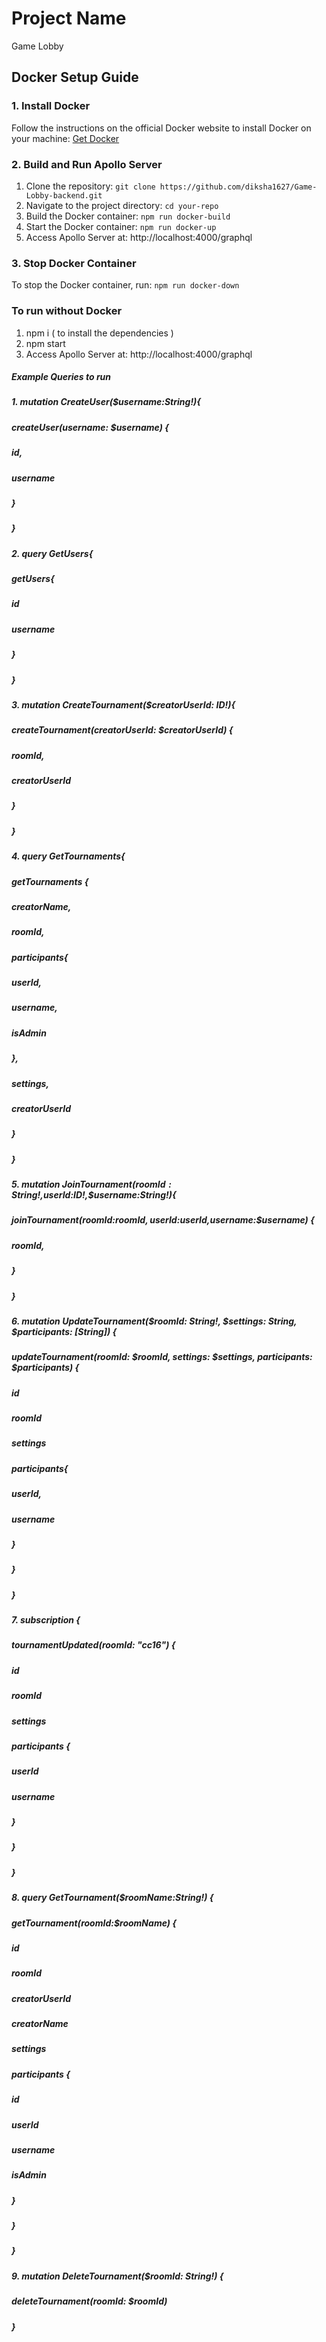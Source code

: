 # Project Name
Game Lobby
## Docker Setup Guide

### 1. Install Docker

Follow the instructions on the official Docker website to install Docker on your machine: [Get Docker](https://docs.docker.com/get-docker/)

### 2. Build and Run Apollo Server

1. Clone the repository: `git clone https://github.com/diksha1627/Game-Lobby-backend.git`
2. Navigate to the project directory: `cd your-repo`
3. Build the Docker container: `npm run docker-build`
4. Start the Docker container: `npm run docker-up`
5. Access Apollo Server at: http://localhost:4000/graphql

### 3. Stop Docker Container

To stop the Docker container, run: `npm run docker-down`

### To run without Docker

1. npm i ( to install the dependencies )
2. npm start
3. Access Apollo Server at: http://localhost:4000/graphql


##### Example Queries to run

##### 1. mutation CreateUser($username:String!){
#####   createUser(username: $username) {
#####     id,
#####     username
#####   }
##### }




##### 2. query GetUsers{
#####   getUsers{
#####     id
#####     username
#####   }
##### }




##### 3. mutation CreateTournament($creatorUserId: ID!){
#####    createTournament(creatorUserId: $creatorUserId) {
#####      roomId,
#####      creatorUserId
#####    }
##### }




##### 4. query GetTournaments{
#####   getTournaments {
#####     creatorName,
#####     roomId,
#####     participants{
#####       userId,
#####       username,
#####       isAdmin
#####     },
#####     settings,
#####     creatorUserId
#####   }
##### }




##### 5. mutation JoinTournament($roomId: String!,$userId:ID!,$username:String!){
#####   joinTournament(roomId:$roomId,userId:$userId,username:$username) {
#####     roomId,
#####   }
##### }




##### 6. mutation UpdateTournament($roomId: String!, $settings: String, $participants: [String]) {
#####   updateTournament(roomId: $roomId, settings: $settings, participants: $participants) {
#####     id
#####     roomId
#####     settings
#####     participants{
#####       userId,
#####       username
#####     }
#####   }
##### }




##### 7. subscription {
#####   tournamentUpdated(roomId: "cc16") {
#####     id
#####     roomId
#####     settings
#####     participants {
#####       userId
#####       username
#####     }
#####   }
##### }




##### 8. query GetTournament($roomName:String!) {
#####   getTournament(roomId:$roomName) {
#####     id
#####     roomId
#####     creatorUserId
#####     creatorName
#####     settings
#####     participants {
#####       id
#####       userId
#####       username
#####       isAdmin
#####     }
#####   }
##### }




##### 9. mutation DeleteTournament($roomId: String!) {
#####   deleteTournament(roomId: $roomId)
##### }








